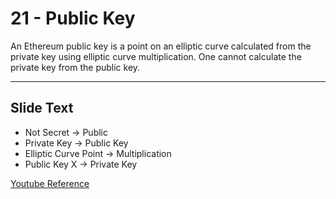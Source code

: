 # 21 - Public Key

An Ethereum public key is a point on an elliptic curve calculated from the private key using elliptic curve multiplication. One cannot calculate the private key from the public key.

---
## Slide Text
- Not Secret -> Public 
- Private Key -> Public Key
- Elliptic Curve Point -> Multiplication
- Public Key X -> Private Key

[Youtube Reference](https://www.youtube.com/watch?v=zIeBfuXxuWs)